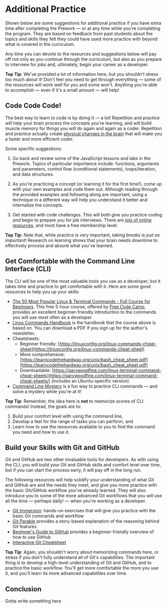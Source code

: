 # Additional Practice

Shown below are some suggestions for additional practice if you have extra time
after completing the Prework — or at any time while you're completing the
program. They are based on feedback from past students about the topics and
skills they felt they could have used more practice with beyond what is covered
in the curriculum.

Any time you can devote to the resources and suggestions below will pay off not
only as you continue through the curriculum, but also as you prepare to
interview for jobs and, ultimately, begin your career as a developer.

**Top Tip**: We've provided a lot of information here, but you shouldn't stress
too much about it! Don't feel you need to get through everything — some of the
resources will work well for you and some won't. Anything you're able to
accomplish — even if it's a small amount — will help!

## Code Code Code!

The best way to learn to code is by doing it — a lot! Repetition and practice
will help your brain process the concepts you're learning, and will build muscle
memory for things you will do again and again as a coder. Repetition and
practice actually create [physical changes in the brain][physical-changes] that
will make you a faster and more efficient coder.

Some specific suggestions:

1. Go back and review some of the JavaScript lessons and labs in the Prework.
   Topics of particular importance include: functions, arguments and parameters,
   control flow (conditional statements), loops/iteration, and data structures.

2. As you're practicing a concept (or learning it for the first time!), come up
   with your own examples and code them out. Although reading through the
   provided examples and following along are important, using a technique in a
   different way will help you understand it better and internalize the
   concepts.

3. Get started with code challenges. This will both give you practice coding
   _and_ begin to prepare you for job interviews. There are [lots of online
   resources][best-code-challenge-sites], and most have a free membership level.

**Top Tip**: Note that, while practice is very important, _taking breaks is just
as important_! Research on learning shows that your brain needs downtime to
effectively process and absorb what you've learned.

## Get Comfortable with the Command Line Interface (CLI)

The CLI will be one of the most valuable tools you use as a developer, but it
takes time and practice to get comfortable with it. Here are some good resources
to help you up your skills:

- [The 50 Most Popular Linux & Terminal Commands - Full Course for
  Beginners][linux-commands-course]. This free 5-hour course, offered by [Free
  Code Camp][free-code-camp], provides an excellent beginner-friendly
  introduction to the commands you will use most often as a developer.
- [Linux Commands Handbook][linux-commands-handbook] is the handbook that the
  course above is based on. You can download a PDF if you sign up for the
  author's newsletter.
- Cheatsheets:
  - Beginner friendly:
    [https://linuxconfig.org/linux-commands-cheat-sheet](https://linuxconfig.org/linux-commands-cheat-sheet)
  - More comprehensive:
    [https://learncodethehardway.org/unix/bash_cheat_sheet.pdf](https://learncodethehardway.org/unix/bash_cheat_sheet.pdf)
  - Downloadable:
    [https://garywoodfine.com/linux-terminal-command-cheat-sheets](https://garywoodfine.com/linux-terminal-command-cheat-sheets/)
    (includes an Ubuntu-specific version)
- [Command Line Mystery][command-line-mystery] is a fun way to practice CLI
  commands — and solve a mystery while you're at it!

**Top Tip**: Remember, the idea here is **not** to memorize scores of CLI
commands! Instead, the goals are to:

1. Build your comfort level with using the command line,
2. Develop a feel for the range of tasks you can perform, and
3. Learn how to use the resources available to you to find the command you need
   and how to use it.

## Build your Skills with Git and GitHub

Git and GitHub are two other invaluable tools for developers. As with using the
CLI, you will build your Git and GitHub skills and comfort level over time, but
if you can start the process early, it will pay off in the long run.

The following resources will help solidify your understanding of what Git and
GitHub are and the needs they meet, and give you more practice with the basic
Git/GitHub workflow you've already learned. They will also introduce you to some
of the more advanced Git workflows that you will use all the time — perhaps
daily! — when you're working as a developer.

- [Git Immersion][git-immersion]: hands-on exercises that will give you practice
  with the basic Git commands and workflow
- [Git Parable][git-parable] provides a story-based explanation of the reasoning
  behind Git features
- [Beginner's Guide to GitHub][beginners-guide] provides a beginner-friendly
  overview of how to use GitHub
- [Interactive Git Cheatsheet][git-cheatsheet]

**Top Tip**: Again, you shouldn't worry about memorizing commands here, or
stress if you don't fully understand all of Git's capabilities. The important
thing is to develop a high-level understanding of Git and GitHub, and to
practice the basic workflow. You'll get more comfortable the more you use it,
and you'll learn its more advanced capabilities over time.

## Conclusion

Gotta write something here

[physical-changes]:
  https://medium.com/peak-wellbeing/the-reason-for-repetition-how-repetition-helps-us-learn-10d7eea43e95
[leetcode]: https://leetcode.com/
[codewars]: https://www.codewars.com/
[linux-commands-course]:
  https://www.freecodecamp.org/news/learn-the-50-most-used-linux-terminal-commands/
[free-code-camp]: https://www.freecodecamp.org/
[linux-commands-handbook]: https://flaviocopes.com/page/linux-commands-handbook/
[command-line-mystery]: https://github.com/veltman/clmystery
[git-immersion]: https://gitimmersion.com/
[git-parable]: http://tom.preston-werner.com/2009/05/19/the-git-parable.html
[git-cheatsheet]: https://www.ndpsoftware.com/git-cheatsheet.html
[beginners-guide]:
  https://medium.com/swlh/a-beginners-guide-to-github-e4747a93765c
[best-code-challenge-sites]:
  https://programmingoverloaded.com/best-coding-challenge-websites-for-beginners/
